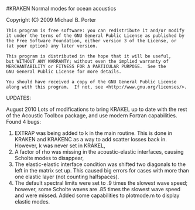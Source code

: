 #KRAKEN Normal modes for ocean acoustics

   Copyright (C) 2009 Michael B. Porter

    This program is free software: you can redistribute it and/or modify
    it under the terms of the GNU General Public License as published by
    the Free Software Foundation, either version 3 of the License, or
    (at your option) any later version.

    This program is distributed in the hope that it will be useful,
    but WITHOUT ANY WARRANTY; without even the implied warranty of
    MERCHANTABILITY or FITNESS FOR A PARTICULAR PURPOSE.  See the
    GNU General Public License for more details.

    You should have received a copy of the GNU General Public License
    along with this program.  If not, see <http://www.gnu.org/licenses/>.


UPDATES:


August 2010
Lots of modifications to bring KRAKEL up to date with the rest of the Acoustic Toolbox package, and use modern Fortran capabilities. Found 4 bugs:
1) EXTRAP was being added to k in the main routine. This is done in KRAKEN and KRAKENC as a way to add scatter losses back in. However, k was never set in KRAKEL,
2) A factor of rho was missing in the acoustic-elastic interfaces, causing Scholte modes to disappear,
3) The elastic-elastic interface condition was shifted two diagonals to the left in the matrix set up. This caused big errors for cases with more than one elastic layer (not counting halfspaces).
4) The default spectral limits were set to .9 times the slowest wave speed; however, some Scholte waves are .85 times the slowest wave speed and were missed.
Added some capabilities to plotmode.m to display elastic modes.
